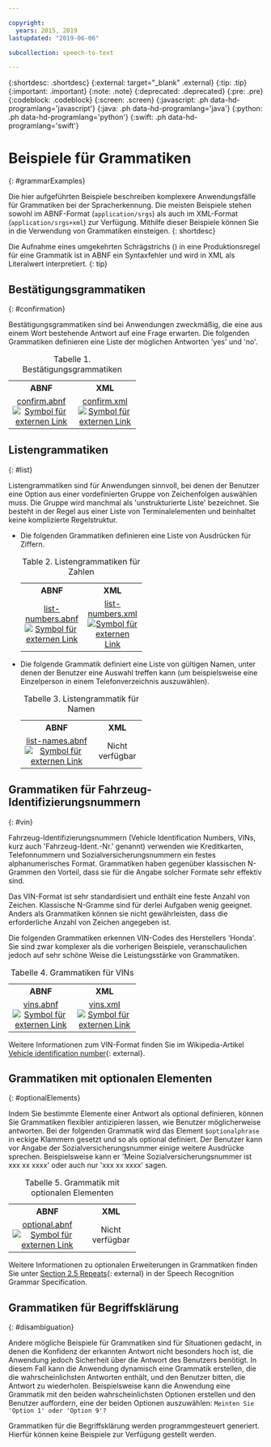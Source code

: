 ```yaml
---

copyright:
  years: 2015, 2019
lastupdated: "2019-06-06"

subcollection: speech-to-text

---
```


{:shortdesc: .shortdesc}
{:external: target="_blank" .external}
{:tip: .tip}
{:important: .important}
{:note: .note}
{:deprecated: .deprecated}
{:pre: .pre}
{:codeblock: .codeblock}
{:screen: .screen}
{:javascript: .ph data-hd-programlang='javascript'}
{:java: .ph data-hd-programlang='java'}
{:python: .ph data-hd-programlang='python'}
{:swift: .ph data-hd-programlang='swift'}

# Beispiele für Grammatiken
{: #grammarExamples}

Die hier aufgeführten Beispiele beschreiben komplexere Anwendungsfälle für Grammatiken bei der Spracherkennung. Die meisten Beispiele stehen sowohl im ABNF-Format (`application/srgs`) als auch im XML-Format (`application/srgs+xml`) zur Verfügung. Mithilfe dieser Beispiele können Sie in die Verwendung von Grammatiken einsteigen.
{: shortdesc}

Die Aufnahme eines umgekehrten Schrägstrichs (\) in eine Produktionsregel für eine Grammatik ist in ABNF ein Syntaxfehler und wird in XML als Literalwert interpretiert.
{: tip}

## Bestätigungsgrammatiken
{: #confirmation}

Bestätigungsgrammatiken sind bei Anwendungen zweckmäßig, die eine aus einem Wort bestehende Antwort auf eine Frage erwarten. Die folgenden Grammatiken definieren eine Liste der möglichen Antworten 'yes' und 'no'.

<table style="width:50%">
  <caption>Tabelle 1. Bestätigungsgrammatiken</caption>
  <tr>
    <th style="text-align:center">ABNF</th>
    <th style="text-align:center">XML</th>
  </tr>
  <tr>
    <td style="text-align:center">
      <a target="_blank" href="https://watson-developer-cloud.github.io/doc-tutorial-downloads/speech-to-text/grammars/confirm.abnf" download="confirm.abnf">confirm.abnf <img src="../../icons/launch-glyph.svg" alt="Symbol für externen Link" title="Symbol für externen Link"></a>
    </td>
    <td style="text-align:center">
      <a target="_blank" href="https://watson-developer-cloud.github.io/doc-tutorial-downloads/speech-to-text/grammars/confirm.xml" download="confirm.xml">confirm.xml <img src="../../icons/launch-glyph.svg" alt="Symbol für externen Link" title="Symbol für externen Link"></a>
    </td>
  </tr>
</table>

## Listengrammatiken
{: #list}

Listengrammatiken sind für Anwendungen sinnvoll, bei denen der Benutzer eine Option aus einer vordefinierten Gruppe von Zeichenfolgen auswählen muss. Die Gruppe wird manchmal als 'unstrukturierte Liste' bezeichnet. Sie besteht in der Regel aus einer Liste von Terminalelementen und beinhaltet keine komplizierte Regelstruktur.

-   Die folgenden Grammatiken definieren eine Liste von Ausdrücken für Ziffern.

    <table style="width:50%">
      <caption>Table 2. Listengrammatiken für Zahlen</caption>
      <tr>
        <th style="text-align:center">ABNF</th>
        <th style="text-align:center">XML</th>
      </tr>
      <tr>
        <td style="text-align:center">
          <a target="_blank" href="https://watson-developer-cloud.github.io/doc-tutorial-downloads/speech-to-text/grammars/list-numbers.abnf" download="list-numbers.abnf">list-numbers.abnf <img src="../../icons/launch-glyph.svg" alt="Symbol für externen Link" title="Symbol für externen Link"></a>
        </td>
        <td style="text-align:center">
          <a target="_blank" href="https://watson-developer-cloud.github.io/doc-tutorial-downloads/speech-to-text/grammars/list-numbers.xml" download="list-numbers.xml">list-numbers.xml <img src="../../icons/launch-glyph.svg" alt="Symbol für externen Link" title="Symbol für externen Link"></a>
        </td>
      </tr>
    </table>

-   Die folgende Grammatik definiert eine Liste von gültigen Namen, unter denen der Benutzer eine Auswahl treffen kann (um beispielsweise eine Einzelperson in einem Telefonverzeichnis auszuwählen).

    <table style="width:50%">
      <caption>Tabelle 3. Listengrammatik für Namen</caption>
      <tr>
        <th style="text-align:center">ABNF</th>
        <th style="text-align:center">XML</th>
      </tr>
      <tr>
        <td style="text-align:center">
          <a target="_blank" href="https://watson-developer-cloud.github.io/doc-tutorial-downloads/speech-to-text/grammars/list-names.abnf" download="list-names.abnf">list-names.abnf <img src="../../icons/launch-glyph.svg" alt="Symbol für externen Link" title="Symbol für externen Link"></a>
        </td>
        <td style="text-align:center">
          Nicht verfügbar
        </td>
      </tr>
    </table>

## Grammatiken für Fahrzeug-Identifizierungsnummern
{: #vin}

Fahrzeug-Identifizierungsnummern (Vehicle Identification Numbers, VINs, kurz auch 'Fahrzeug-Ident.-Nr.' genannt) verwenden wie Kreditkarten, Telefonnummern und Sozialversicherungsnummern ein festes alphanumerisches Format. Grammatiken haben gegenüber klassischen N-Grammen den Vorteil, dass sie für die Angabe solcher Formate sehr effektiv sind.

Das VIN-Format ist sehr standardisiert und enthält eine feste Anzahl von Zeichen. Klassische N-Gramme sind für derlei Aufgaben wenig geeignet. Anders als Grammatiken können sie nicht gewährleisten, dass die erforderliche Anzahl von Zeichen angegeben ist.

Die folgenden Grammatiken erkennen VIN-Codes des Herstellers 'Honda'. Sie sind zwar komplexer als die vorherigen Beispiele, veranschaulichen jedoch auf sehr schöne Weise die Leistungsstärke von Grammatiken.

<table style="width:50%">
  <caption>Tabelle 4. Grammatiken für VINs</caption>
  <tr>
    <th style="text-align:center">ABNF</th>
    <th style="text-align:center">XML</th>
  </tr>
  <tr>
    <td style="text-align:center">
      <a target="_blank" href="https://watson-developer-cloud.github.io/doc-tutorial-downloads/speech-to-text/grammars/vins.abnf" download="vins.abnf">vins.abnf <img src="../../icons/launch-glyph.svg" alt="Symbol für externen Link" title="Symbol für externen Link"></a>
    </td>
    <td style="text-align:center">
      <a target="_blank" href="https://watson-developer-cloud.github.io/doc-tutorial-downloads/speech-to-text/grammars/vins.xml" download="vins.xml">vins.xml <img src="../../icons/launch-glyph.svg" alt="Symbol für externen Link" title="Symbol für externen Link"></a>
    </td>
  </tr>
</table>

Weitere Informationen zum VIN-Format finden Sie im Wikipedia-Artikel [Vehicle identification number](https://wikipedia.org/wiki/Vehicle_identification_number){: external}.

## Grammatiken mit optionalen Elementen
{: #optionalElements}

Indem Sie bestimmte Elemente einer Antwort als optional definieren, können Sie Grammatiken flexibler antizipieren lassen, wie Benutzer möglicherweise antworten. Bei der folgenden Grammatik wird das Element `$optionalphrase` in eckige Klammern gesetzt und so als optional definiert. Der Benutzer kann vor Angabe der Sozialversicherungsnummer einige weitere Ausdrücke sprechen. Beispielsweise kann er 'Meine Sozialversicherungsnummer ist xxx xx xxxx' oder auch nur 'xxx xx xxxx' sagen.

<table style="width:50%">
  <caption>Tabelle 5. Grammatik mit optionalen Elementen</caption>
  <tr>
    <th style="text-align:center">ABNF</th>
    <th style="text-align:center">XML</th>
  </tr>
  <tr>
    <td style="text-align:center">
      <a target="_blank" href="https://watson-developer-cloud.github.io/doc-tutorial-downloads/speech-to-text/grammars/optional.abnf" download="optional.abnf">optional.abnf <img src="../../icons/launch-glyph.svg" alt="Symbol für externen Link" title="Symbol für externen Link"></a>
    </td>
    <td style="text-align:center">
      Nicht verfügbar
    </td>
  </tr>
</table>

Weitere Informationen zu optionalen Erweiterungen in Grammatiken finden Sie unter [Section 2.5 Repeats](https://www.w3.org/TR/speech-grammar/#S2.5){: external} in der Speech Recognition Grammar Specification.

## Grammatiken für Begriffsklärung
{: #disambiguation}

Andere mögliche Beispiele für Grammatiken sind für Situationen gedacht, in denen die Konfidenz der erkannten Antwort nicht besonders hoch ist, die Anwendung jedoch Sicherheit über die Antwort des Benutzers benötigt. In diesem Fall kann die Anwendung dynamisch eine Grammatik erstellen, die die wahrscheinlichsten Antworten enthält, und den Benutzer bitten, die Antwort zu wiederholen. Beispielsweise kann die Anwendung eine Grammatik mit den beiden wahrscheinlichsten Optionen erstellen und den Benutzer auffordern, eine der beiden Optionen auszuwählen: `Meinten Sie 'Option 1' oder 'Option 9'?`

Grammatiken für die Begriffsklärung werden programmgesteuert generiert. Hierfür können keine Beispiele zur Verfügung gestellt werden.
